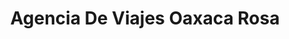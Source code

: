 ---
title: "Agencia De Viajes Oaxaca Rosa"
url: /oaxaca-de-juarez/agencia-de-viajes-oaxaca-rosa-riveras-del-atoyac/
shop: agencia de viajes
---